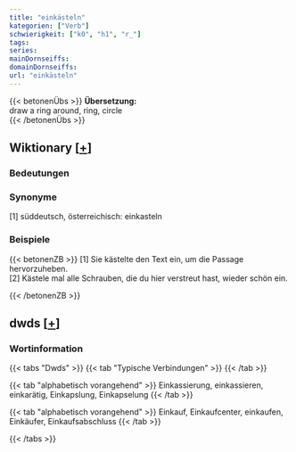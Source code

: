 ```yaml
---
title: "einkästeln"
kategorien: ["Verb"]
schwierigkeit: ["k0", "h1", "r_"]
tags:
series:
mainDornseiffs:
domainDornseiffs:
url: "einkästeln"
---
```


{{< betonenÜbs >}}
**Übersetzung:**  
draw a ring  around, ring, circle  
{{< /betonenÜbs >}}

## Wiktionary [[+](https://de.wiktionary.org/wiki/einkästeln)]

### Bedeutungen

### Synonyme
[1] süddeutsch, österreichisch: einkasteln  

### Beispiele
{{< betonenZB >}}
[1] Sie kästelte den Text ein, um die Passage hervorzuheben.  
[2] Kästele mal alle Schrauben, die du hier verstreut hast, wieder schön ein.  

{{< /betonenZB >}}


## dwds [[+](https://www.dwds.de/wb/einkästeln)]

### Wortinformation
{{< tabs "Dwds" >}}
{{< tab "Typische Verbindungen" >}}
{{< /tab >}}

{{< tab "alphabetisch vorangehend" >}}
Einkassierung, einkassieren, einkarätig, Einkapslung, Einkapselung
{{< /tab >}}

{{< tab "alphabetisch vorangehend" >}}
Einkauf, Einkaufcenter, einkaufen, Einkäufer, Einkaufsabschluss
{{< /tab >}}

{{< /tabs >}}

